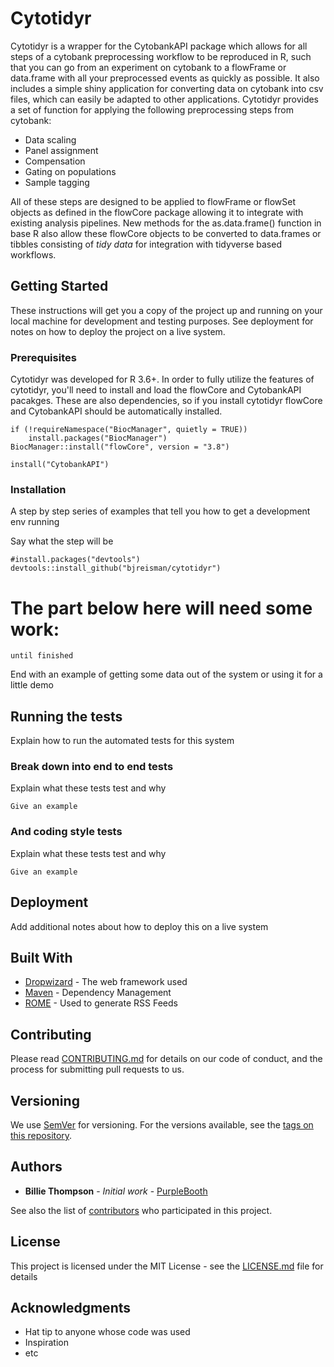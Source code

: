 # Cytotidyr

Cytotidyr is a wrapper for the CytobankAPI package which allows for all steps of a cytobank preprocessing workflow to be reproduced in R, such that you can go from an experiment on cytobank to a flowFrame or data.frame with all your preprocessed events as quickly as possible. It also includes a simple shiny application for converting data on cytobank into csv files, which can easily be adapted to other applications. 
Cytotidyr provides a set of function for applying the following preprocessing steps from cytobank:
- Data scaling
- Panel assignment
- Compensation
- Gating on populations
- Sample tagging

All of these steps are designed to be applied to flowFrame or flowSet objects as defined in the flowCore package allowing it to integrate with existing analysis pipelines. New methods for the as.data.frame() function in base R also allow these flowCore objects to be converted to data.frames or tibbles consisting of _*tidy data*_ for integration with tidyverse based workflows.
 

## Getting Started

These instructions will get you a copy of the project up and running on your local machine for development and testing purposes. See deployment for notes on how to deploy the project on a live system.

### Prerequisites

Cytotidyr was developed for R 3.6+. In order to fully utilize the features of cytotidyr, you'll need to install and load the flowCore and CytobankAPI pacakges. These are also dependencies, so if you install cytotidyr flowCore and CytobankAPI should be automatically installed. 
```
if (!requireNamespace("BiocManager", quietly = TRUE))
    install.packages("BiocManager")
BiocManager::install("flowCore", version = "3.8")

install("CytobankAPI")
```

### Installation

A step by step series of examples that tell you how to get a development env running

Say what the step will be

```
#install.packages("devtools")
devtools::install_github("bjreisman/cytotidyr")
```


# The part below here will need some work:
```
until finished
```

End with an example of getting some data out of the system or using it for a little demo

## Running the tests

Explain how to run the automated tests for this system

### Break down into end to end tests

Explain what these tests test and why

```
Give an example
```

### And coding style tests

Explain what these tests test and why

```
Give an example
```

## Deployment

Add additional notes about how to deploy this on a live system

## Built With

* [Dropwizard](http://www.dropwizard.io/1.0.2/docs/) - The web framework used
* [Maven](https://maven.apache.org/) - Dependency Management
* [ROME](https://rometools.github.io/rome/) - Used to generate RSS Feeds

## Contributing

Please read [CONTRIBUTING.md](https://gist.github.com/PurpleBooth/b24679402957c63ec426) for details on our code of conduct, and the process for submitting pull requests to us.

## Versioning

We use [SemVer](http://semver.org/) for versioning. For the versions available, see the [tags on this repository](https://github.com/your/project/tags). 

## Authors

* **Billie Thompson** - *Initial work* - [PurpleBooth](https://github.com/PurpleBooth)

See also the list of [contributors](https://github.com/your/project/contributors) who participated in this project.

## License

This project is licensed under the MIT License - see the [LICENSE.md](LICENSE.md) file for details

## Acknowledgments

* Hat tip to anyone whose code was used
* Inspiration
* etc
